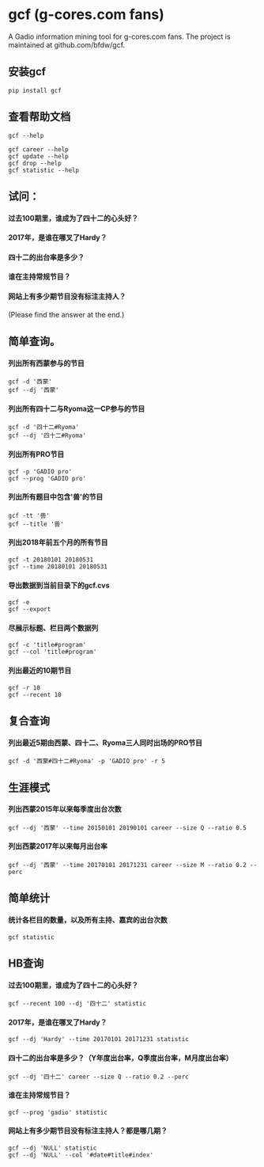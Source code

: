 # gcf (g-cores.com fans)
A Gadio information mining tool for g-cores.com fans.
The project is maintained at github.com/bfdw/gcf.

## 安装gcf
```
pip install gcf
```

## 查看帮助文档
```
gcf --help
```
```
gcf career --help
gcf update --help
gcf drop --help
gcf statistic --help
```

## 试问：
#### 过去100期里，谁成为了四十二的心头好？
#### 2017年，是谁在哪叉了Hardy？
#### 四十二的出台率是多少？
#### 谁在主持常规节目？
#### 网站上有多少期节目没有标注主持人？
(Please find the answer at the end.)

## 简单查询。

#### 列出所有西蒙参与的节目
```
gcf -d '西蒙'
gcf --dj '西蒙'
```

#### 列出所有四十二与Ryoma这一CP参与的节目
```
gcf -d '四十二#Ryoma'
gcf --dj '四十二#Ryoma'
```

#### 列出所有PRO节目
```
gcf -p 'GADIO pro'
gcf --prog 'GADIO pro'
```

#### 列出所有题目中包含'兽'的节目
```
gcf -tt '兽'
gcf --title '兽'
```

#### 列出2018年前五个月的所有节目
```
gcf -t 20180101 20180531
gcf --time 20180101 20180531
```

#### 导出数据到当前目录下的gcf.cvs
```
gcf -e
gcf --export
```

#### 尽展示标题、栏目两个数据列 
```
gcf -c 'title#program'
gcf --col 'title#program'
```

#### 列出最近的10期节目
```
gcf -r 10
gcf --recent 10
```

## 复合查询

#### 列出最近5期由西蒙、四十二、Ryoma三人同时出场的PRO节目
```
gcf -d '西蒙#四十二#Ryoma' -p 'GADIO pro' -r 5
```

## 生涯模式

#### 列出西蒙2015年以来每季度出台次数
```
gcf --dj '西蒙' --time 20150101 20190101 career --size Q --ratio 0.5
```

#### 列出西蒙2017年以来每月出台率
```
gcf --dj '西蒙' --time 20170101 20171231 career --size M --ratio 0.2 --perc
```

## 简单统计

#### 统计各栏目的数量，以及所有主持、嘉宾的出台次数
```
gcf statistic
```

## HB查询

#### 过去100期里，谁成为了四十二的心头好？
```
gcf --recent 100 --dj '四十二' statistic
```

#### 2017年，是谁在哪叉了Hardy？
```
gcf --dj 'Hardy' --time 20170101 20171231 statistic
```

#### 四十二的出台率是多少？（Y年度出台率，Q季度出台率，M月度出台率）
```
gcf --dj '四十二' career --size Q --ratio 0.2 --perc
```

#### 谁在主持常规节目？
```
gcf --prog 'gadio' statistic
```

#### 网站上有多少期节目没有标注主持人？都是哪几期？
```
gcf --dj 'NULL' statistic
gcf --dj 'NULL' --col '#date#title#index'
```